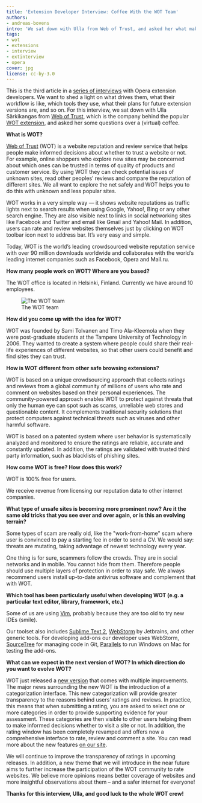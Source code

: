 ```yaml
---
title: 'Extension Developer Interview: Coffee With the WOT Team'
authors:
- andreas-bovens
intro: 'We sat down with Ulla from Web of Trust, and asked her what makes WOT special, how the service makes money, which extension development tools the WOT developers use, and much more.'
tags:
- wot
- extensions
- interview
- extinterview
- opera
cover: jpg
license: cc-by-3.0
---
```


This is the third article in a [series of interviews][1] with Opera extension developers. We want to shed a light on what drives them, what their workflow is like, which tools they use, what their plans for future extension versions are, and so on. For this interview, we sat down with Ulla Särkikangas from [Web of Trust][2], which is the company behind the popular [WOT extension][3], and asked her some questions over a (virtual) coffee.

[1]: /tags/extinterview/
[2]: http://www.mywot.com
[3]: https://addons.opera.com/en/extensions/details/wot/

**What is WOT?**

[Web of Trust][4] (WOT) is a website reputation and review service that helps people make informed decisions about whether to trust a website or not. For example, online shoppers who explore new sites may be concerned about which ones can be trusted in terms of quality of products and customer service. By using WOT they can check potential issues of unknown sites, read other peoples’ reviews and compare the reputation of different sites. We all want to explore the net safely and WOT helps you to do this with unknown and less popular sites.

[4]: http://www.mywot.com

WOT works in a very simple way — it shows website reputations as traffic lights next to search results when using Google, Yahoo!, Bing or any other search engine. They are also visible next to links in social networking sites like Facebook and Twitter and email like Gmail and Yahoo! Mail. In addition, users can rate and review websites themselves just by clicking on WOT toolbar icon next to address bar. It’s very easy and simple.

Today, WOT is the world’s leading crowdsourced website reputation service with over 90 million downloads worldwide and collaborates with the world’s leading internet companies such as Facebook, Opera and Mail.ru.

**How many people work on WOT? Where are you based?**

The WOT office is located in Helsinki, Finland. Currently we have around 10 employees.

<figure class="figure">
	<img src="{{ page.id }}/team.jpg" alt="The WOT team" class="figure__media">
	<figcaption class="figure__caption">The WOT team</figcaption>
</figure>

**How did you come up with the idea for WOT?**

WOT was founded by Sami Tolvanen and Timo Ala-Kleemola when they were post-graduate students at the Tampere University of Technology in 2006. They wanted to create a system where people could share their real-life experiences of different websites, so that other users could benefit and find sites they can trust.

**How is WOT different from other safe browsing extensions?**

WOT is based on a unique crowdsourcing approach that collects ratings and reviews from a global community of millions of users who rate and comment on websites based on their personal experiences. The community-powered approach enables WOT to protect against threats that only the human eye can spot such as scams, unreliable web stores and questionable content. It complements traditional security solutions that protect computers against technical threats such as viruses and other harmful software.

WOT is based on a patented system where user behavior is systematically analyzed and monitored to ensure the ratings are reliable, accurate and constantly updated. In addition, the ratings are validated with trusted third party information, such as blacklists of phishing sites.

**How come WOT is free? How does this work?**

WOT is 100% free for users.

We receive revenue from licensing our reputation data to other internet companies.

**What type of unsafe sites is becoming more prominent now? Are it the same old tricks that you see over and over again, or is this an evolving terrain?**

Some types of scam are really old, like the "work-from-home" scam where user is convinced to pay a starting fee in order to send a CV. We would say: threats are mutating, taking advantage of newest technology every year.

One thing is for sure, scammers follow the crowds. They are in social networks and in mobile. You cannot hide from them. Therefore people should use multiple layers of protection in order to stay safe. We always recommend users install up-to-date antivirus software and complement that with WOT.

**Which tool has been particularly useful when developing WOT (e.g. a particular text editor, library, framework, etc.)**

Some of us are using [Vim][6], probably because they are too old to try new IDEs (smile).

[6]: http://www.vim.org/

Our toolset also includes [Sublime Text 2][7], [WebStorm][8] by Jetbrains, and other generic tools. For developing add-ons our developer uses WebStorm, [SourceTree][9] for managing code in Git, [Parallels][10] to run Windows on Mac for testing the add-ons.

[7]: http://www.sublimetext.com/2
[8]: http://www.jetbrains.com/webstorm/
[9]: http://www.sourcetreeapp.com
[10]: http://www.parallels.com

**What can we expect in the next version of WOT? In which direction do you want to evolve WOT?**

WOT just released a [new version][11] that comes with multiple improvements. The major news surrounding the new WOT is the introduction of a categorization interface. This new categorization will provide greater transparency to the reasons behind users’ ratings and reviews. In practice, this means that when submitting a rating, you are asked to select one or more categories in order to provide supporting evidence for your assessment. These categories are then visible to other users helping them to make informed decisions whether to visit a site or not. In addition, the rating window has been completely revamped and offers now a comprehensive interface to rate, review and comment a site. You can read more about the new features [on our site][12].

[11]: http://www.mywot.com
[12]: http://www.mywot.com/en/newwot

We will continue to improve the transparency of ratings in upcoming releases. In addition, a new theme that we will introduce in the near future aims to further increase the participation of the WOT community to rate websites. We believe more opinions means better coverage of websites and more insightful observations about them – and a safer internet for everyone!

**Thanks for this interview, Ulla, and good luck to the whole WOT crew!**
